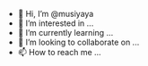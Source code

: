 - 👋 Hi, I’m @musiyaya
- 👀 I’m interested in ...
- 🌱 I’m currently learning ...
- 💞️ I’m looking to collaborate on ...
- 📫 How to reach me ...

<!---
musiyaya/musiyaya is a ✨ special ✨ repository because its `README.md` (this file) appears on your GitHub profile.
You can click the Preview link to take a look at your changes.
--->
